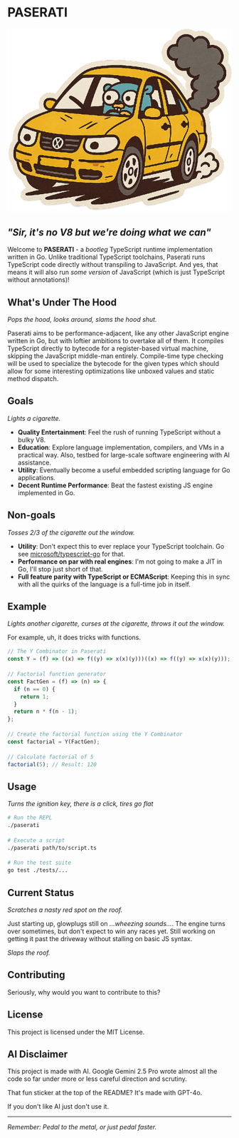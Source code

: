 # PASERATI

![Paserati](paserati.png)

## _"Sir, it's no V8 but we're doing what we can"_

Welcome to **PASERATI** - a _bootleg_ TypeScript runtime implementation written in Go. Unlike traditional TypeScript toolchains, Paserati runs TypeScript code directly without transpiling to JavaScript. And yes, that means it will also run _some version_ of JavaScript (which is just TypeScript without annotations)!

## What's Under The Hood

_Pops the hood, looks around, slams the hood shut._

Paserati aims to be performance-adjacent, like any other JavaScript engine written in Go, but with loftier ambitions to overtake all of them. It compiles TypeScript directly to bytecode for a register-based virtual machine, skipping the JavaScript middle-man entirely. Compile-time type checking will be used to specialize the bytecode for the given types which should allow for some interesting optimizations like unboxed values and static method dispatch.

## Goals

_Lights a cigarette._

- **Quality Entertainment**: Feel the rush of running TypeScript without a bulky V8.
- **Education**: Explore language implementation, compilers, and VMs in a practical way. Also, testbed for large-scale software engineering with AI assistance.
- **Utility**: Eventually become a useful embedded scripting language for Go applications.
- **Decent Runtime Performance**: Beat the fastest existing JS engine implemented in Go.

## Non-goals

_Tosses 2/3 of the cigarette out the window._

- **Utility**: Don't expect this to ever replace your TypeScript toolchain. Go see [microsoft/typescript-go](https://github.com/microsoft/typescript-go) for that.
- **Performance on par with real engines**: I'm not going to make a JIT in Go, I'll stop just short of that.
- **Full feature parity with TypeScript or ECMAScript**: Keeping this in sync with all the quirks of the language is a full-time job in itself.

## Example

_Lights another cigarette, curses at the cigarette, throws it out the window._

For example, uh, it does tricks with functions.

```typescript
// The Y Combinator in Paserati
const Y = (f) => ((x) => f((y) => x(x)(y)))((x) => f((y) => x(x)(y)));

// Factorial function generator
const FactGen = (f) => (n) => {
  if (n == 0) {
    return 1;
  }
  return n * f(n - 1);
};

// Create the factorial function using the Y Combinator
const factorial = Y(FactGen);

// Calculate factorial of 5
factorial(5); // Result: 120
```

## Usage

_Turns the ignition key, there is a click, tires go flat_

```bash
# Run the REPL
./paserati

# Execute a script
./paserati path/to/script.ts

# Run the test suite
go test ./tests/...
```

## Current Status

_Scratches a nasty red spot on the roof._

Just starting up, glowplugs still on _...wheezing sounds..._. The engine turns over sometimes, but don't expect to win any races yet. Still working on getting it past the driveway without stalling on basic JS syntax.

_Slaps the roof._

## Contributing

Seriously, why would you want to contribute to this?

## License

This project is licensed under the MIT License.

## AI Disclaimer

This project is made with AI. Google Gemini 2.5 Pro wrote almost all the code so far under more or less careful direction and scrutiny.

That fun sticker at the top of the README? It's made with GPT-4o.

If you don't like AI just don't use it.

---

_Remember: Pedal to the metal, or just pedal faster._
